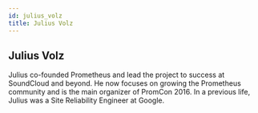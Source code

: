 ```yaml
---
id: julius_volz
title: Julius Volz
---
```


## Julius Volz

Julius co-founded Prometheus and lead the project to success at SoundCloud and
beyond. He now focuses on growing the Prometheus community and is the main
organizer of PromCon 2016. In a previous life, Julius was a Site Reliability
Engineer at Google.

